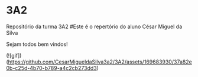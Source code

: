 # 3A2
Repositório da turma 3A2 
#Este é o repertório do aluno César Miguel da Silva 

Sejam todos bem vindos!

(![gif])(https://github.com/CesarMigueldaSilva3a2/3A2/assets/169683930/37a82e0b-c25d-4b70-b789-a4c2cb273dd3)

